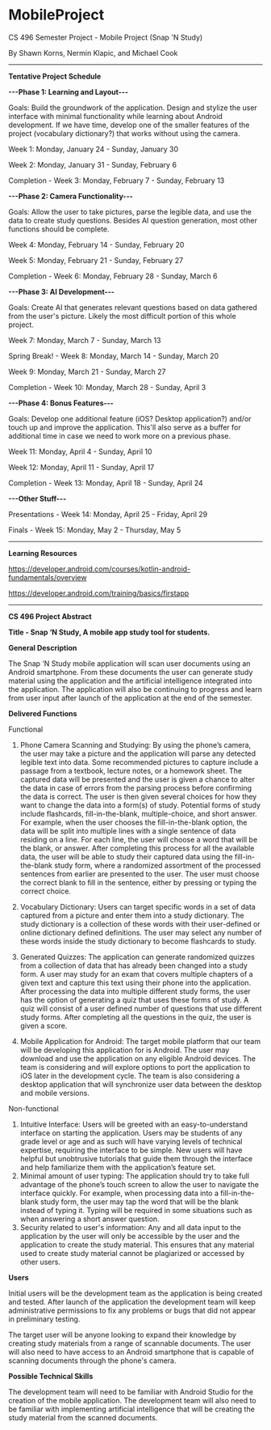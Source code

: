 # MobileProject

CS 496 Semester Project - Mobile Project (Snap 'N Study)

By Shawn Korns, Nermin Klapic, and Michael Cook

------

**Tentative Project Schedule**

**---Phase 1: Learning and Layout---**

Goals: Build the groundwork of the application. Design and stylize the user interface with minimal functionality while learning about Android development. If we have time, develop one of the smaller features of the project (vocabulary dictionary?) that works without using the camera. 

Week 1: Monday, January 24 - Sunday, January 30

Week 2: Monday, January 31 - Sunday, February 6

Completion - Week 3: Monday, February 7 - Sunday, February 13


**---Phase 2: Camera Functionality---**

Goals: Allow the user to take pictures, parse the legible data, and use the data to create study questions. Besides AI question generation, most other functions should be complete.

Week 4: Monday, February 14 - Sunday, February 20

Week 5: Monday, February 21 - Sunday, February 27

Completion - Week 6: Monday, February 28 - Sunday, March 6


**---Phase 3: AI Development---**

Goals: Create AI that generates relevant questions based on data gathered from the user's picture. Likely the most difficult portion of this whole project.

Week 7: Monday, March 7 - Sunday, March 13

Spring Break! - Week 8: Monday, March 14 - Sunday, March 20

Week 9: Monday, March 21 - Sunday, March 27

Completion - Week 10: Monday, March 28 - Sunday, April 3


**---Phase 4: Bonus Features---**

Goals: Develop one additional feature (iOS? Desktop application?) and/or touch up and improve the application. This'll also serve as a buffer for additional time in case we need to work more on a previous phase.

Week 11: Monday, April 4 - Sunday, April 10

Week 12: Monday, April 11 - Sunday, April 17

Completion - Week 13: Monday, April 18 - Sunday, April 24

**---Other Stuff---**

Presentations - Week 14: Monday, April 25 - Friday, April 29

Finals - Week 15: Monday, May 2 - Thursday, May 5


------

**Learning Resources**

https://developer.android.com/courses/kotlin-android-fundamentals/overview

https://developer.android.com/training/basics/firstapp


------


**CS 496 Project Abstract**

**Title - Snap ‘N Study, A mobile app study tool for students.**

**General Description**

The Snap ‘N Study mobile application will scan user documents using an Android smartphone. From these documents the user can generate study material using the application and the artificial intelligence integrated into the application. The application will also be continuing to progress and learn from user input after launch of the application at the end of the semester.

**Delivered Functions**

Functional
1. Phone Camera Scanning and Studying: By using the phone’s camera, the user may take a picture and the application will parse any detected legible text into data. Some recommended pictures to capture include a passage from a textbook, lecture notes, or a homework sheet. The captured data will be presented and the user is given a chance to alter the data in case of errors from the parsing process before confirming the data is correct. The user is then given several choices for how they want to change the data into a form(s) of study. Potential forms of study include flashcards, fill-in-the-blank, multiple-choice, and short answer.
For example, when the user chooses the fill-in-the-blank option, the data will be split into multiple lines with a single sentence of data residing on a line. For each line, the user will choose a word that will be the blank, or answer. After completing this process for all the available data, the user will be able to study their captured data using the fill-in-the-blank study form, where a randomized assortment of the processed sentences from earlier are presented to the user. The user must choose the correct blank to fill in the sentence, either by pressing or typing the correct choice.
2. Vocabulary Dictionary: Users can target specific words in a set of data captured from a picture and enter them into a study dictionary. The study dictionary is a collection of these words with their user-defined or online dictionary defined definitions. The user may select any number of these words inside the study dictionary to become flashcards to study.
3. Generated Quizzes: The application can generate randomized quizzes from a collection of data that has already been changed into a study form. A user may study for an exam that covers multiple chapters of a given text and capture this text using their phone into the application. After processing the data into multiple different study forms, the user has the option of generating a quiz that uses these forms of study. A quiz will consist of a user defined number of questions that use different study forms. After completing all the questions in the quiz, the user is given a score.
 
4. Mobile Application for Android: The target mobile platform that our team will be developing this application for is Android. The user may download and use the application on any eligible Android devices. The team is considering and will explore options to port the application to iOS later in the development cycle. The team is also considering a desktop application that will synchronize user data between the desktop and mobile versions.

Non-functional 

1. Intuitive Interface: Users will be greeted with an easy-to-understand interface on starting the application. Users may be students of any grade level or age and as such will have varying levels of technical expertise, requiring the interface to be simple.  New users will have helpful but unobtrusive tutorials that guide them through the interface and help familiarize them with the application’s feature set.
2. Minimal amount of user typing: The application should try to take full advantage of the phone’s touch screen to allow the user to navigate the interface quickly. For example, when processing data into a fill-in-the-blank study form, the user may tap the word that will be the blank instead of typing it. Typing will be required in some situations such as when answering a short answer question.
3. Security related to user's information: Any and all data input to the application by the user will only be accessible by the user and the application to create the study material. This ensures that any material used to create study material cannot be plagiarized or accessed by other users.

**Users**

Initial users will be the development team as the application is being created and tested. After launch of the application the development team will keep administrative permissions to fix any problems or bugs that did not appear in preliminary testing.

The target user will be anyone looking to expand their knowledge by creating study materials from a range of scannable documents. The user will also need to have access to an Android smartphone that is capable of scanning documents through the phone's camera. 

**Possible Technical Skills**

The development team will need to be familiar with Android Studio for the creation of the mobile application. The development team will also need to be familiar with implementing artificial intelligence that will be creating the study material from the scanned documents.
